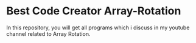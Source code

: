 # Best Code Creator Array-Rotation
In this repository, you will get all programs which i discuss in my youtube channel related to Array Rotation.
